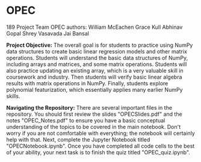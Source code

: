 # OPEC
189 Project Team OPEC authors:
William McEachen
Grace Kull
Abhinav Gopal
Shrey Vasavada
Jai Bansal

**Project Objective:** The overall goal is for students to practice using NumPy data structures to create basic linear regression models and other matrix operations. Students will understand the basic data structures of NumPy, including arrays and matrices, and some matrix operations. Students will also practice updating an existing array, which is a very valuable skill in coursework and industry. Then students will verify basic linear algebra results with matrix operations in NumPy. Finally, students explore polynomial featurization, which essentially applies many earlier NumPy skills.

**Navigating the Repository:** There are several important files in the repository. You should first review the slides "OPECSlides.pdf" and the notes "OPEC_Notes.pdf" to ensure you have a basic conceptual understanding of the topics to be covered in the main notebook. Don't worry if you are not comfortable with everything; the notebook will certainly help with that. Next, complete the Jupyter Notebook titled "OPECNotebook.ipynb". Once you have completed all code cells to the best of your ability, your next task is to finish the quiz titled "OPEC_quiz.ipynb".
